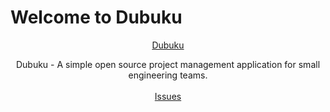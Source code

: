 # Welcome to Dubuku


<p align="center">
   <a href="#">
      Dubuku
   </a>
</p>

<p align="center">
    Dubuku - A simple open source project management application for small engineering teams.
    <br />
    <br />    
    <a href="https://github.com/Axion-Technologies/dubuku/issues">Issues</a>
  </p>
</p>

